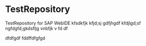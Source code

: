 # TestRepository
TestRepository for SAP WebIDE
kfsdkfjk
kfjd;sj
gdfjhgdf
kfdjlgd;sf
ngfdgfd;gkdsfljg vnbfjk v
fd
df











dfdfgdf
fddffdfgfgd

